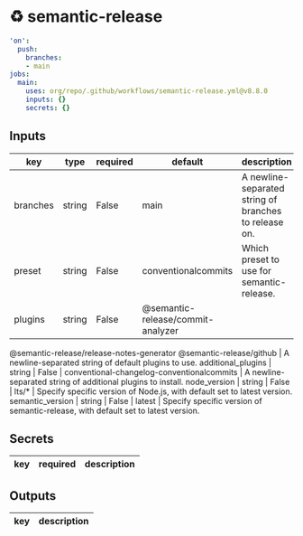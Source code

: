 # ♻ semantic-release

```yaml
'on':
  push:
    branches:
    - main
jobs:
  main:
    uses: org/repo/.github/workflows/semantic-release.yml@v8.8.0
    inputs: {}
    secrets: {}

```

## Inputs

key | type | required | default | description
--- | --- | --- | --- | ---
branches | string | False | main | A newline-separated string of branches to release on.
preset | string | False | conventionalcommits | Which preset to use for semantic-release.
plugins | string | False | @semantic-release/commit-analyzer
@semantic-release/release-notes-generator
@semantic-release/github | A newline-separated string of default plugins to use.
additional_plugins | string | False | conventional-changelog-conventionalcommits | A newline-separated string of additional plugins to install.
node_version | string | False | lts/* | Specify specific version of Node.js, with default set to latest version.
semantic_version | string | False | latest | Specify specific version of semantic-release, with default set to latest version.

## Secrets

key | required | description
--- | --- | ---

## Outputs

key | description
--- | ---